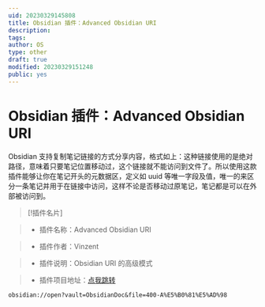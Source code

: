 ```yaml
---
uid: 20230329145808
title: Obsidian 插件：Advanced Obsidian URI
description: 
tags: 
author: OS
type: other
draft: true
modified: 20230329151248
public: yes
---
```


# Obsidian 插件：Advanced Obsidian URI

Obsidian 支持复制笔记链接的方式分享内容，格式如上：这种链接使用的是绝对路径，意味着只要笔记位置移动过，这个链接就不能访问到文件了。所以使用这款插件能够让你在笔记开头的元数据区，定义如 uuid 等唯一字段及值，唯一的来区分一条笔记并用于在链接中访问，这样不论是否移动过原笔记，笔记都是可以在外部被访问到。

>[!插件名片]

>- 插件名称：Advanced Obsidian URI

>- 插件作者：Vinzent

>- 插件说明：Obsidian URI 的高级模式

>- 插件项目地址：[点我跳转](https://github.com/Vinzent03/obsidian-advanced-uri)

```URI
obsidian://open?vault=ObsidianDoc&file=400-A%E5%B0%81%E5%AD%98
```

```

